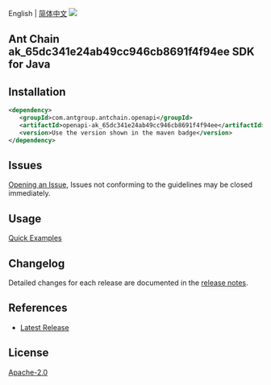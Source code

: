 English | [简体中文](README-CN.md)
![](https://aliyunsdk-pages.alicdn.com/icons/AlibabaCloud.svg)

## Ant Chain ak_65dc341e24ab49cc946cb8691f4f94ee SDK for Java

## Installation

```xml
<dependency>
   <groupId>com.antgroup.antchain.openapi</groupId>
   <artifactId>openapi-ak_65dc341e24ab49cc946cb8691f4f94ee</artifactId>
   <version>Use the version shown in the maven badge</version>
</dependency>
```

## Issues
[Opening an Issue](https://github.com/alipay/antchain-openapi-prod-sdk/issues/new), Issues not conforming to the guidelines may be closed immediately.

## Usage
[Quick Examples](https://github.com/alipay/antchain-openapi-prod-sdk/blob/master/docs/0-Examples-EN.md#quick-examples)

## Changelog
Detailed changes for each release are documented in the [release notes](./ChangeLog.txt).

## References
* [Latest Release](https://github.com/alipay/antchain-openapi-prod-sdk/)

## License
[Apache-2.0](http://www.apache.org/licenses/LICENSE-2.0)

